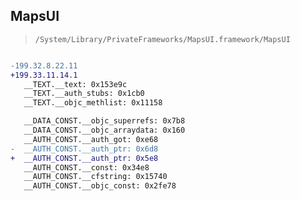 ## MapsUI

> `/System/Library/PrivateFrameworks/MapsUI.framework/MapsUI`

```diff

-199.32.8.22.11
+199.33.11.14.1
   __TEXT.__text: 0x153e9c
   __TEXT.__auth_stubs: 0x1cb0
   __TEXT.__objc_methlist: 0x11158

   __DATA_CONST.__objc_superrefs: 0x7b8
   __DATA_CONST.__objc_arraydata: 0x160
   __AUTH_CONST.__auth_got: 0xe68
-  __AUTH_CONST.__auth_ptr: 0x6d8
+  __AUTH_CONST.__auth_ptr: 0x5e8
   __AUTH_CONST.__const: 0x34e8
   __AUTH_CONST.__cfstring: 0x15740
   __AUTH_CONST.__objc_const: 0x2fe78

```
